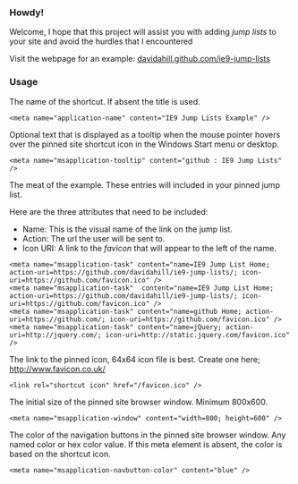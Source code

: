 <h3>Howdy!</h3>

<p>Welcome, I hope that this project will assist you with adding <em>jump lists</em> to your site and avoid
the hurdles that I encountered</p>

<p>Visit the webpage for an example: <a href="http://davidahill.github.com/ie9-jump-lists">davidahill.github.com/ie9-jump-lists</a></p>

<h3>Usage</h3>

<p>The name of the shortcut. If absent the title is used.</p>
<pre>
<code>&lt;meta name="application-name" content="IE9 Jump Lists Example" /&gt;</code>
</pre>

<p>Optional text that is displayed as a tooltip when the mouse pointer 
hovers over the pinned site shortcut icon in the Windows Start menu or desktop.</p>
<pre>
<code>&lt;meta name="msapplication-tooltip" content="github : IE9 Jump Lists" /&gt;</code>
</pre>

<p>The meat of the example. These entries will included in your pinned jump list.</p>
<p>Here are the three attributes that need to be included:</p>
<ul>
	<li>Name: This is the visual name of the link on the jump list.</li>
	<li>Action: The url the user will be sent to.</li>
	<li>Icon URI: A link to the <i>favicon</i> that will appear to the left of the name.</li>
</ul>

<pre>
<code>&lt;meta name="msapplication-task" content="name=IE9 Jump List Home; action-uri=https://github.com/davidahill/ie9-jump-lists/; icon-uri=https://github.com/favicon.ico" /&gt;
&lt;meta name="msapplication-task"  content="name=IE9 Jump List Home; action-uri=https://github.com/davidahill/ie9-jump-lists/; icon-uri=https://github.com/favicon.ico" /&gt;
&lt;meta name="msapplication-task" content="name=github Home; action-uri=https://github.com/; icon-uri=https://github.com/favicon.ico" /&gt;
&lt;meta name="msapplication-task" content="name=jQuery; action-uri=http://jquery.com/; icon-uri=http://static.jquery.com/favicon.ico" /&gt;</code>
</pre>

<p>The link to the pinned icon, 64x64 icon file is best. Create one here; <a href="http://www.favicon.co.uk/index.php">http://www.favicon.co.uk/</a></p>
<pre>
<code>&lt;link rel="shortcut icon" href="/favicon.ico" /&gt;</code>
</pre>

<p>The initial size of the pinned site browser window. Minimum 800x600.</p>
<pre>
<code>&lt;meta name="msapplication-window" content="width=800; height=600" /&gt;</code>
</pre>

<p>The color of the navigation buttons in the pinned site browser window. Any named color or 
hex color value. If this meta element is absent, the color is based on the shortcut icon.</p>
<pre>
<code>&lt;meta name="msapplication-navbutton-color" content="blue" /&gt;</code>
</pre>
